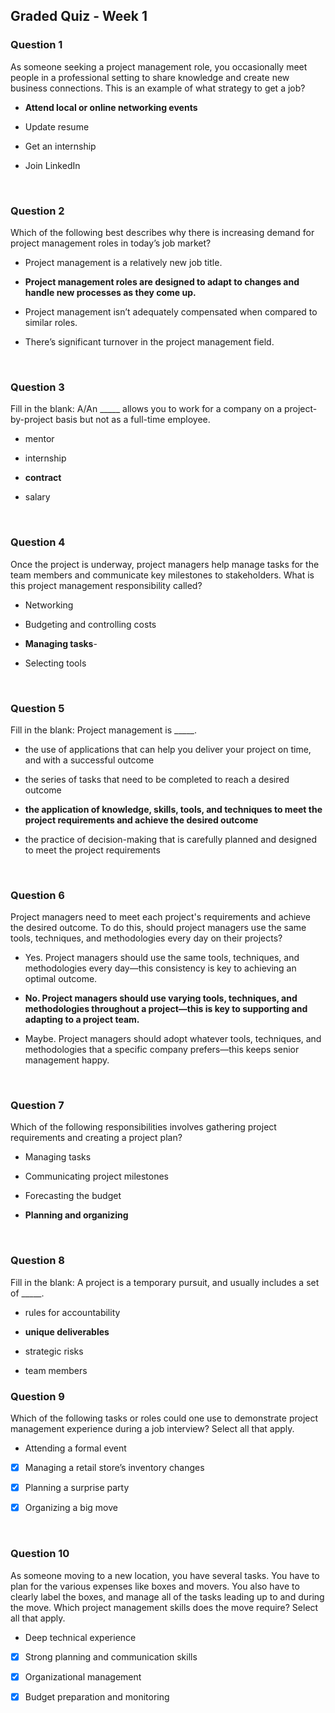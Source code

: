 ## Graded Quiz - Week 1

### Question 1

As someone seeking a project management role, you occasionally meet people in a professional setting to share knowledge and create new business connections. This is an example of what strategy to get a job? 

- **Attend local or online networking events**


- Update resume


- Get an internship


- Join LinkedIn

<br>

### Question 2

Which of the following best describes why there is increasing demand for project management roles in today’s job market?

- Project management is a relatively new job title.


- **Project management roles are designed to adapt to changes and handle new processes as they come up.**


- Project management isn’t adequately compensated when compared to similar roles.


- There’s significant turnover in the project management field.

<br>

### Question 3

Fill in the blank: A/An _____ allows you to work for a company on a project-by-project basis but not as a full-time employee.


- mentor


- internship


- **contract**


- salary

<br>

### Question 4

Once the project is underway, project managers help manage tasks for the team members and communicate key milestones to stakeholders. What is this project management responsibility called?


- Networking


- Budgeting and controlling costs


- **Managing tasks**-


- Selecting tools
<br>

### Question 5

Fill in the blank: Project management is _____.


- the use of applications that can help you deliver your project on time, and with a successful outcome


- the series of tasks that need to be completed to reach a desired outcome


- **the application of knowledge, skills, tools, and techniques to meet the project requirements and achieve the desired outcome**


- the practice of decision-making that is carefully planned and designed to meet the project requirements

<br>

### Question 6

Project managers need to meet each project's requirements and achieve the desired outcome. To do this, should project managers use the same tools, techniques, and methodologies every day on their projects?

- Yes. Project managers should use the same tools, techniques, and methodologies every day—this consistency is key to achieving an optimal outcome.


- **No. Project managers should use varying tools, techniques, and methodologies throughout a project—this is key to supporting and adapting to a project team.**


- Maybe. Project managers should adopt whatever tools, techniques, and methodologies that a specific company prefers—this keeps senior management happy.

<br>

### Question 7

Which of the following responsibilities involves gathering project requirements and creating a project plan?


- Managing tasks


- Communicating project milestones


- Forecasting the budget


- **Planning and organizing**

<br>

### Question 8

Fill in the blank: A project is a temporary pursuit, and usually includes a set of _____.


- rules for accountability


- **unique deliverables**


- strategic risks


- team members

### Question 9

Which of the following tasks or roles could one use to demonstrate project management experience during a job interview? Select all that apply.

- Attending a formal event


+ [x] Managing a retail store’s inventory changes


+ [x] Planning a surprise party


+ [x] Organizing a big move 

<br>

### Question 10

As someone moving to a new location, you have several tasks. You have to plan for the various expenses like boxes and movers. You also have to clearly label the boxes, and manage all of the tasks leading up to and during the move. Which project management skills does the move require? Select all that apply.

- Deep technical experience


+ [x] Strong planning and communication skills

+ [x] Organizational management

+ [x] Budget preparation and monitoring